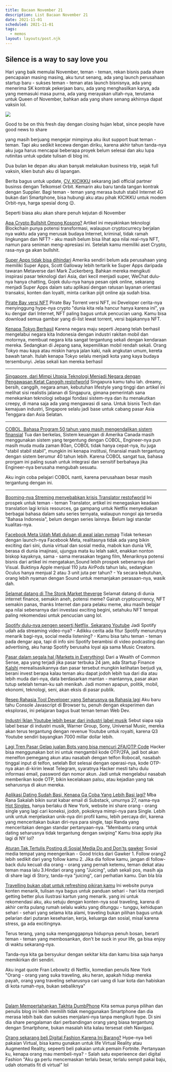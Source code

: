 ```yaml
---
title: Bacaan November 21
description: List Bacaan November 21
date: 2021-11-01
scheduled: 2021-11-01
tags:
  - memos
layout: layouts/post.njk
---
```


## Silence is a way to say love you

Hari yang baik memulai November, teman - teman, rekan bisnis pada share pencapaian masing masing, aku turut senang, ada yang launch perusahaan startup baru - sukses teman - teman atas launch bisnisnya, ada yang menerima SK kontrak pekerjaan baru, ada yang menghasilkan karya, ada yang memasuki masa purna, ada yang merayakan ultah-nya, terutama untuk Queen of November, bahkan ada yang share senang akhirnya dapat vaksin lol.

<img src="https://d2w9rnfcy7mm78.cloudfront.net/9877739/original_a54a9b5a3181894d08a80a96e4ba87f1.jpg?1607845087?bc=0" />

Good to be on this fresh day dengan closing hujan lebat, since people have good news to share

yang masih berjuang mengejar mimpinya aku ikut support buat teman - teman. Tapi aku sedikit kecewa dengan diriku, karena akhir tahun tanda-nya aku juga harus mencapai beberapa proyek belum selesai dan aku lupa rutinitas untuk update tulisan di blog ini.

Dua bulan ke depan aku akan banyak melakukan business trip, sejak full vaksin, klien butuh aku di lapangan.

Berita bagus untuk update, [CV. KICIKKU](https://kicikku.com) sekarang jadi official partner businss dengan Telkomsel Orbit. Kemarin aku baru tanda tangan kontrak dengan Supplier. Bagi teman - teman yang merasa butuh stabil Internet 4G bukan dari Smartphone, bisa hubungi aku atau pihak KICIKKU untuk modem Orbit-nya, harga spesial dong 😉.

Seperti biasa aku akan share penuh kejutan di November

[Apa Crypto Bullshit Omong Kosong?](https://modelcitizen.substack.com/p/is-crypto-bullshit) Artikel ini meyakinkan teknologi Blockchain punya potensi transformasi, walaupun cryptocurrecy berjalan nya waktu ada yang merusak budaya Internet, kriminal, tidak ramah lingkungan dan NFT? - aku masih belum bisa lihat apa nilai real-nya NFT, namun para seniman meng-apresiasi ini. Setelah kamu memiliki aset Crypto, rasa-nya ga akan bullshit.

[Super Apps tidak bisa dihindari](https://nymag.com/intelligencer/2021/11/facebook-metaverse-super-apps.html) Amerika sendiri belum ada perusahaan yang memiliki Super Apps, Scott Galloway lebih tertarik ke Super Apps daripada tawaran Metaverse dari Mark Zuckerberg. Bahkan mereka mengikuti inspirasi pasar teknologi dari Asia, dari kecil menjadi super, WeChat dulu-nya hanya chatting, Gojek dulu-nya hanya pesan ojek online, sekarang menjadi Super Apps dalam satu aplikasi dengan ratusan layanan orientasi transaksi, konten dan loyalti, minta carikan pijit online aja sudah bisa. 

[Pirate Bay versi NFT](https://thenftbay.org/index.html) Pirate Bay Torrent versi NFT, ini Developer cerita-nya menyinggung hype-nya crypto "dunia kita rela hancur hanya karena ini", ya ku dengar dari Internet, NFT paling bagus untuk pencucian uang. Kamu bisa download semua gambar yang di-list lewat torrent, versi bajakannya NFT. 

[Kenapa Tokyo Berhasil](https://metropolisjapan.com/why-tokyo-works/) Karena negara maju seperti Jepang telah berhasil mengelabui negara kita Indonesia dengan industri rakitan mobil dan motornya, membuat negara kita sangat tergantung sekali dengan kendaraan mereka. Sedangkan di Jepang sana, kepemilikan mobil rendah sekali. Orang Tokyo mau kaya atau miskin hanya jalan kaki, naik angkutan umum, kereta bawah tanah. Itulah kenapa Tokyo selalu menjadi kota yang kaya budaya tersembunyi. Jelas sekali kan mereka berhasil

<hr/>

[Singapore, dari Mimpi Utopia Teknologi Menjadi Negara dengan Pengawasan Ketat Canggih restofworld](https://restofworld.org/2021/singapores-tech-utopia-dream-is-turning-into-a-surveillance-state-nightmare/) Singapura kamu tahu lah. dreamy, bersih, canggih, negara aman, kebutuhan lifestyle yang tinggi dan artikel ini melihat sisi realistis jalanan di Singapura, gimana pemerintah sana menekankan teknologi sebagai fondasi sistem-nya dan itu menakutkan creepy, di mana saja ada yang mengawasi di sana. Untuk bisnis Tech dan kemajuan industri, Singapore selalu jadi base untuk cabang pasar Asia Tenggara dan Asia Selatan. 

<hr/>

[COBOL, Bahasa Program 50 tahun yang masih mengendalikan sistem finansial](https://www.wealthsimple.com/en-ca/magazine/cobol-controls-your-money) Tua dan berkelas, Sistem keuangan di Amerika Canada masih menggunakan sistem yang tergentung dengan COBOL, Engineer-nya pun masih muda muda zaman 80an, COBOL tidak hanya cepat-nya, itu juga "stabil stabil stabil", mungkin ini kenapa institusi, finansial masih tergantung dengan sistem berumur 40 tahun lebih. Karena COBOL sangat tua, bahasa prorgam ini paling susah untuk integrasi dan sensitif berbahaya jika Engineer-nya berusaha mengubah sesuatu. 

Aku ingin coba pelajari COBOL nanti, karena perusahaan besar masih tergantung dengan ini.

<hr/>


[Booming-nya Streming menyebabkan krisis Translator restofworld](https://restofworld.org/2021/lost-in-translation-the-global-streaming-boom-is-creating-a-translator-shortage/) Ini prospek untuk teman - teman Translator, artikel ini menegaskan keadaan translation lagi krisis resources, ga gampang untuk Netflix menyediakan berbagai bahasa dalam satu series ternyata, walaupun nongol aja tersedia "Bahasa Indonesia", belum dengan series lainnya. Belum lagi standar kualitas-nya.


[Facebook Meta Udah Mati duluan di awal jalan nymag](https://nymag.com/intelligencer/2021/11/why-facebooks-metaverse-is-dead-on-arrival.html) Tidak terkesan dengan launch-nya Facebook Meta, realitasnya tidak ada yang bikin exciting dari sini, dunia virtual dan sosial media, mabok kan dunia VR, berasa di dunia imajinasi, ujungya mata ku lelah sakit, enakkan nonton biskop kayaknya, sama - sama merasakan tegang film, Menariknya potensi bisnis dari artikel ini mengatakan,Sound lebih prospek sebenarnya dari Visual. Buktinya Apple menjual 110 juta AirPods tahun lalu, sedangkan Oculus hanya menjual 2 atau 3 unit juta per tahun? - Ya secara kebutuhan, orang lebih nyaman dengan Sound untuk memanjakan perasaan-nya, wasik dah.  


[Selamat datang di The Stonk Market theverge](https://www.theverge.com/22744728/money-fandom-cryptocurrency-retail-trades-stocks) Selamat datang di dunia internet finance, semakin aneh, potensi meme? Gairah cryptocurrency, NFT semakin panas, thanks Internet dan para pelaku meme, aku masih belajar apa nilai sebenarnya dari investasi exciting begini, setahuku NFT tempat paling rekomendasi untuk pencucian uang lol.

[Spotify dulu-nya pengen seperti Netflix, Sekarang Youtube](https://www.bloomberg.com/news/newsletters/2021-10-31/spotify-has-tried-being-netflix-now-it-wants-to-be-youtube) Jadi Spotify udah ada streaming video-nya? - Adikku cerita ada fitur Spotify menurutnya menarik bagi-nya, social media listening? - Kamu bisa tahu teman - teman pada dengar apa, tapi di info sini Spotify berambisi di video podcasting dan advertising, aku harap Spotify berusaha loyal aja sama Music Creators.

[Pasar dalam segala hal (Markets in Everything)](https://awealthofcommonsense.com/2021/11/markets-in-everything) Dari a Wealth of Common Sense, apa yang terjadi jika pasar terbuka 24 jam, ada Startup Finance [Kalshi](https://kalshi.com/) merealisasikannya dan pasar tersebut mungkin kelihatan berjudi ya, berani invest berapa kalau teman aku dapat jodoh lebih tua dari dia atau lebih muda dari-nya, data berdasarkan mantan - mantannya, pasar akan tutup setelah teman-ku sah menikah. Jadi momen apapun, politik, mobil, ekonomi, teknologi, seni, akan eksis di pasar publik.

[Resep Rahasia Tool Developer yang Seharusnya ga Rahasia lagi](https://christianheilmann.com/2021/11/01/developer-tools-secrets-that-shouldnt-be-secrets/) Aku baru tahu Console Javascript di Browser tu, penuh dengan eksperimen dan eksplorasi, ini pelajaran bagus buat teman teman Web Dev.

[Industri Iklan Youtube lebih besar dari industri label musik](https://www.musicbusinessworldwide.com/youtubes-ads-business-is-now-bigger-than-the-entire-global-record-business2/) Sebut siapa saja label besar di industri musik, Warner Group, Sony, Universal Music, mereka akan terus tergantung dengan revenue Youtube untuk royalti, karena Q3 Youtube sendiri bayangkan 7000 millar dollar lebih.

[Lagi Tren Pasar Gelap jualan Bots yang bisa mencuri 2FA/OTP Code](https://www.vice.com/en/article/y3vz5k/booming-underground-market-bots-2fa-otp-paypal-amazon-bank-apple-venmo) Hacker bisa menggunakan bot ini untuk mengambil kode OTP/2FA, jadi bot akan menelfon pemegang akun atau nasabah dengan telfon Robocall, nasabah tinggal input di telfon, setelah Bot selesai dengan operasi-nya, kode OTP-nya akan di-kirim lewat Telegram, syaratnya Hacker mesti tahu dulu informasi email, password dan nomor akun. Jadi untuk mengelabui nasabah memberikan kode OTP, bikin kecelakaan palsu, atau kejadian yang tak seharusnya di akun mereka.

[Aplikasi Dating Sudah Basi, Kenapa Ga Coba Yang Lebih Basi lagi?](https://www.nytimes.com/2021/10/13/style/hot-singles-nyc-substack.html?smid=url-share) Mba Rana Sakalah bikin surat kabar email di Substack, umurnya 27, nama-nya [Hot Singles](https://hotsingles.nyc/), hanya berlaku di New York, website ini share orang - orang single yang lagi cari koneksi, jodoh, pokoknya mimpi-nya para Single. Lebih unik untuk menjelaskan unik-nya diri profil kamu, lebih percaya diri, karena yang menceritakan bukan diri-nya para single, tapi Randa yang menceritakan dengan standar pertanyaan-nya. "Membantu orang untuk dating seharusnya tidak tergantung dengan swiping" Kamu bisa apply jika lagi di NY lol? 

[Aturan Tak Tertulis Posting di Sosial Media Do and Don'ts gawker](https://www.gawker.com/tech/unofficial-rules-of-posting-social-media-internet-online-etiquette) Sosial media tempat yang meengerikan - Good tricks dari Gawker 1. Follow orang2 lebih sedikit dari yang follow kamu 2. Jika dia follow kamu, jangan di follow-back dulu kecuali dia orang - orang yang pernah ketemu, teman dekat atau teman masa lalu 3.Hindari orang yang "Juicing", udah sekali pos, masih aja di share lagi di Story, tanda-nya "juicing", cari perhatian kamu. Dan bla bla

[Travelling bukan obat untuk refreshing pikiran kamu](https://moretothat.com/travel-is-no-cure-for-the-mind/) Ini website punya konten menarik, tulisan nya bagus untuk panduan sehari - hari kita menjadi getting better plus ilustrasi kartun yang menarik. yang ini untuk rekomendasi aku, aku setuju dengan konten-nya soal traveling, karena di akhir cerita pulang rumah selalu waktu yang ditunggu - tunggu, kehidupan sehari - sehari yang selama kita alami, traveling bukan pilihan bagus untuk pelarian dari putaran keseharian, kerja, keluarga dan sosial, misal karena stress, ga ada excitingnya. 

Terus terang, yang suka menganggapnya hidupnya penuh bosan, berarti teman - teman yang membosankan, don't be suck in your life, ga bisa enjoy di waktu sekarang-nya.

Tanda-nya kita ga bersyukur dengan sekitar kita dan kamu bisa saja hanya memikirkan diri sendiri. 

Aku ingat quote Fran Lebowitz di Netflix, komedian penulis New York "Orang - orang yang suka traveling, aku heran, apakah hidup mereka payah, orang yang traveling seharusnya cari uang di luar kota dan habiskan di kota rumah-nya, bukan sebaliknya"

<br />

[Dalam Mempertahankan Takhta DumbPhone](https://accidentallyretired.com/personal-growth/in-praise-of-the-dumbphone) Kita semua punya pilihan dan penulis blog ini lebih memilih tidak menggunakan Smartphone dan dia merasa lebih baik dan sukses menjalani-nya tanpa mengikuti hype. Di sini dia share pengalaman dari perbandingan orang yang biasa tergantung dengan Smartphone, bukan masalah kita kalau tersesat oleh Navigasi.

[Orang sekarang beli Digital Fashion Karena Ini Barang?](https://www.vice.com/en/article/akvzqz/virtual-digital-clothes-fashion-game-skins-metaverse?utm_source=literasi-blog&utm_medium=blog) Hype-nya beli pakaian Virtual, bisa kamu gunakan untuk life Virtual Reality atau Augmented Reality, sepeerti beli pakaian untuk pemain Fortnite. Pertanyaan ku, kenapa orang mau membeli-nya? - Salah satu experieence dari digital Fashion "Aku ga perlu mencemaskan terlalu besar, terlalu sempit pakai baju, udah otomatis fit di virtual" lol
